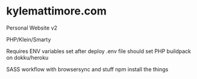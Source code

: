 kylemattimore.com
=================

Personal Website v2

PHP/Klein/Smarty

Requires ENV variables set after deploy
.env file should set PHP buildpack on dokku/heroku


SASS workflow with browsersync and stuff
npm install the things

